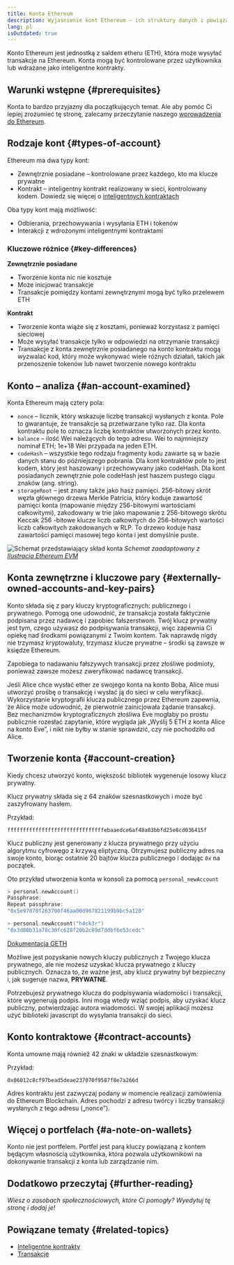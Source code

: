 ```yaml
---
title: Konta Ethereum
description: Wyjaśnienie kont Ethereum – ich struktury danych i powiązania z kryptografią kluczy.
lang: pl
isOutdated: true
---
```


Konto Ethereum jest jednostką z saldem etheru (ETH), która może wysyłać transakcje na Ethereum. Konta mogą być kontrolowane przez użytkownika lub wdrażane jako inteligentne kontrakty.

## Warunki wstępne {#prerequisites}

Konta to bardzo przyjazny dla początkujących temat. Ale aby pomóc Ci lepiej zrozumieć tę stronę, zalecamy przeczytanie naszego [wprowadzenia do Ethereum](/developers/docs/intro-to-ethereum/).

## Rodzaje kont {#types-of-account}

Ethereum ma dwa typy kont:

- Zewnętrznie posiadane – kontrolowane przez każdego, kto ma klucze prywatne
- Kontrakt – inteligentny kontrakt realizowany w sieci, kontrolowany kodem. Dowiedz się więcej o [inteligentnych kontraktach](/developers/docs/smart-contracts/)

Oba typy kont mają możliwość:

- Odbierania, przechowywania i wysyłania ETH i tokenów
- Interakcji z wdrożonymi inteligentnymi kontraktami

### Kluczowe różnice {#key-differences}

**Zewnętrznie posiadane**

- Tworzenie konta nic nie kosztuje
- Może inicjować transakcje
- Transakcje pomiędzy kontami zewnętrznymi mogą być tylko przelewem ETH

**Kontrakt**

- Tworzenie konta wiąże się z kosztami, ponieważ korzystasz z pamięci sieciowej
- Może wysyłać transakcje tylko w odpowiedzi na otrzymanie transakcji
- Transakcje z konta zewnętrznie posiadanego na konto kontraktu mogą wyzwalać kod, który może wykonywać wiele różnych działań, takich jak przenoszenie tokenów lub nawet tworzenie nowego kontraktu

## Konto – analiza {#an-account-examined}

Konta Ethereum mają cztery pola:

- `nonce` – licznik, który wskazuje liczbę transakcji wysłanych z konta. Pole to gwarantuje, że transakcje są przetwarzane tylko raz. Dla konta kontraktu pole to oznacza liczbę kontraktów utworzonych przez konto.
- `balance` &ndash; ilość Wei należących do tego adresu. Wei to najmniejszy nominał ETH; 1e+18 Wei przypada na jeden ETH.
- `codeHash` &ndash; wszystkie tego rodzaju fragmenty kodu zawarte są w bazie danych stanu do późniejszego pobrania. Dla kont kontraktów pole to jest kodem, który jest haszowany i przechowywany jako codeHash. Dla kont posiadanych zewnętrznie pole codeHash jest haszem pustego ciągu znaków (ang. string).
- `storageRoot` &ndash; jest znany także jako hasz pamięci. 256-bitowy skrót węzła głównego drzewa Merkle Patricia, który koduje zawartość pamięci konta (mapowanie między 256-bitowymi wartościami całkowitymi), zakodowany w trie jako mapowanie z 256-bitowego skrótu Keccak 256 -bitowe klucze liczb całkowitych do 256-bitowych wartości liczb całkowitych zakodowanych w RLP. To drzewo koduje hasz zawartości pamięci masowej tego konta i jest domyślnie puste.

![Schemat przedstawiający skład konta](./accounts.png) _Schemat zaadaptowany z [Ilustracja Ethereum EVM](https://takenobu-hs.github.io/downloads/ethereum_evm_illustrated.pdf)_

## Konta zewnętrzne i kluczowe pary {#externally-owned-accounts-and-key-pairs}

Konto składa się z pary kluczy kryptograficznych: publicznego i prywatnego. Pomogą one udowodnić, że transakcja została faktycznie podpisana przez nadawcę i zapobiec fałszerstwom. Twój klucz prywatny jest tym, czego używasz do podpisywania transakcji, więc zapewnia Ci opiekę nad środkami powiązanymi z Twoim kontem. Tak naprawdę nigdy nie trzymasz kryptowaluty, trzymasz klucze prywatne – środki są zawsze w księdze Ethereum.

Zapobiega to nadawaniu fałszywych transakcji przez złośliwe podmioty, ponieważ zawsze możesz zweryfikować nadawcę transakcji.

Jeśli Alice chce wysłać ether ze swojego konta na konto Boba, Alice musi utworzyć prośbę o transakcję i wysłać ją do sieci w celu weryfikacji. Wykorzystanie kryptografii klucza publicznego przez Ethereum zapewnia, że ​​Alice może udowodnić, że pierwotnie zainicjowała żądanie transakcji. Bez mechanizmów kryptograficznych złośliwa Eve mogłaby po prostu publicznie rozesłać zapytanie, które wygląda jak „Wyślij 5 ETH z konta Alice na konto Eve”, i nikt nie byłby w stanie sprawdzić, czy nie pochodziło od Alice.

## Tworzenie konta {#account-creation}

Kiedy chcesz utworzyć konto, większość bibliotek wygeneruje losowy klucz prywatny.

Klucz prywatny składa się z 64 znaków szesnastkowych i może być zaszyfrowany hasłem.

Przykład:

`fffffffffffffffffffffffffffffffebaaedce6af48a03bbfd25e8cd036415f`

Klucz publiczny jest generowany z klucza prywatnego przy użyciu algorytmu cyfrowego z krzywą eliptyczną. Otrzymujesz publiczny adres na swoje konto, biorąc ostatnie 20 bajtów klucza publicznego i dodając `0x` na początek.

Oto przykład utworzenia konta w konsoli za pomocą `personal_newAccount`

```go
> personal.newAccount()
Passphrase:
Repeat passphrase:
"0x5e97870f263700f46aa00d967821199b9bc5a120"

> personal.newAccount("h4ck3r")
"0x3d80b31a78c30fc628f20b2c89d7ddbf6e53cedc"
```

[Dokumentacja GETH](https://geth.ethereum.org/docs)

Możliwe jest pozyskanie nowych kluczy publicznych z Twojego klucza prywatnego, ale nie możesz uzyskać klucza prywatnego z kluczy publicznych. Oznacza to, że ważne jest, aby klucz prywatny był bezpieczny i, jak sugeruje nazwa, **PRYWATNE**.

Potrzebujesz prywatnego klucza do podpisywania wiadomości i transakcji, które wygenerują podpis. Inni mogą wtedy wziąć podpis, aby uzyskać klucz publiczny, potwierdzając autora wiadomości. W swojej aplikacji możesz użyć biblioteki javascript do wysyłania transakcji do sieci.

## Konto kontraktowe {#contract-accounts}

Konta umowne mają również 42 znaki w układzie szesnastkowym:

Przykład:

`0x06012c8cf97bead5deae237070f9587f8e7a266d`

Adres kontraktu jest zazwyczaj podany w momencie realizacji zamówienia do Ethereum Blockchain. Adres pochodzi z adresu twórcy i liczby transakcji wysłanych z tego adresu („nonce”).

## Więcej o portfelach {#a-note-on-wallets}

Konto nie jest portfelem. Portfel jest parą kluczy powiązaną z kontem będącym własnością użytkownika, która pozwala użytkownikowi na dokonywanie transakcji z konta lub zarządzanie nim.

## Dodatkowo przeczytaj {#further-reading}

_Wiesz o zasobach społecznościowych, które Ci pomogły? Wyedytuj tę stronę i dodaj je!_

## Powiązane tematy {#related-topics}

- [Inteligentne kontrakty](/developers/docs/smart-contracts/)
- [Transakcje](/developers/docs/transactions/)
